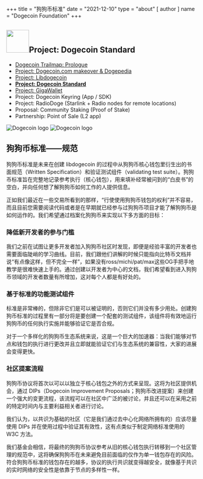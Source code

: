 +++
title = "狗狗币标准"
date = "2021-12-10"
type = "about"
[ author ]
name = "Dogecoin Foundation"
+++

<section class="presentation">
<div class="left">

<div class="title">


 ## <img width="60px" style='display: inline;' src="/marker.png"/>Project: Dogecoin Standard 

<div class="underline"></div>
</div>

<div class="description">
 
* [Dogecoin Trailmap: Prologue](/trailmap/prologue/) 
* [Project: Dogecoin.com makeover & Dogepedia](/trailmap/website/)
* [Project: Libdogecoin](/trailmap/libdogecoin/)
* [**Project: Dogecoin Standard**](/trailmap/standard/)
* [Project: GigaWallet](/trailmap/gigawallet/)
* Project: Dogecoin Keyring (App / SDK)
* Project: RadioDoge (Starlink + Radio nodes for remote locations)
* Proposal: Community Staking (Proof of Stake)
* Partnership: Point of Sale (L2 app) 
</div>

</div>

<div class="right">
<img class="dogegoin-light" src="/logo-standard.jpg" alt="Dogecoin logo">
<img class="dogegoin-dark" src="/logo-standard.jpg" alt="Dogecoin logo">
</div>


</section>

<section class='board'>

## 狗狗币标准——规范

狗狗币标准是未来在创建 libdogecoin 的过程中从狗狗币核心钱包里衍生出的书面规范（Written Specification）和验证测试组件（validating test suite）。狗狗币标准旨在完整地记录参考执行（核心钱包），用来填补经常被问到的“白皮书”的空白，并向任何想了解狗狗币如何工作的人提供信息。
 
正如我们最近在一些交易所看到的那样，“行使使用狗狗币钱包的权利”并不容易，而且目前您需要阅读代码或者是在早期就已经参与过狗狗币项目才能了解狗狗币是如何运作的。我们希望通过档案化狗狗币来实现以下多方面的目标：


### 降低新开发者的参与门槛

我们之前在试图让更多开发者加入狗狗币社区时发现，即便是经验丰富的开发者也需要面临陡峭的学习曲线。目前，我们跟他们讲解的时候只能指向比特币文档并说“有点像这样，但不完全一样”，如果没有ross/michi/pat/max这些OG手把手地教学是很难快速上手的。通过创建以开发者为中心的文档，我们希望看到进入狗狗币领域的开发者数量有所增加，这对每个人都是有好处的。

### 基于标准的功能测试组件

标准是非常棒的，但除非它们是可以被证明的，否则它们并没有多少用处。创建狗狗币标准的过程里有一部分将是要创建一个配套的测试组件，该组件将有效地运行狗狗币的任何执行实施并能够验证它是否合规。
 
对于一个多样化的狗狗币生态系统来说，这是一个巨大的加速器：当我们能够对节点和钱包的执行进行更改并且立即就能验证它们与生态系统的兼容性，大家的进展会变得更快。


### 社区提案流程

狗狗币协议将首次以可以以独立于核心钱包之外的方式来呈现。这将为社区提供机会，通过 DIPs（Dogecoin Improvement Proposals；狗狗币改进提案）来创建一个强大的变更流程，该流程可以在社区中广泛的被讨论，并且还可以在采用之前的特定时间内与主要利益相关者进行讨论。

我们认为，以共识为基础的社区（它是我们通过去中心化网络所拥有的）应该尽量使用 DIPs 并在使用过程中验证其有效性，这有点类似于制定网络标准使用的W3C 方法。

我们基金会相信，将最终的狗狗币协议参考从旧的核心钱包执行转移到一个社区管理的规范中，这将确保狗狗币在未来避免目前面临的仅作为单一钱包存在的风险。符合狗狗币标准的钱包存在的越多，协议的执行共识就变得越安全，就像基于共识的实时网络的安全性是依靠于节点的多样性一样。



</section>
